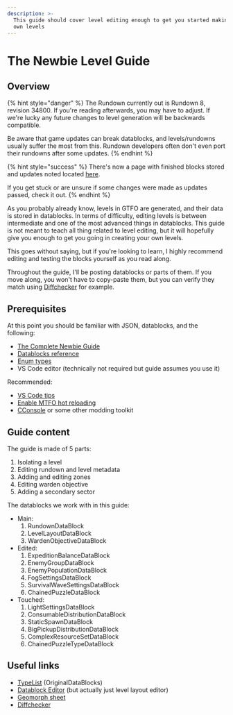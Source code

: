 ```yaml
---
description: >-
  This guide should cover level editing enough to get you started making your
  own levels
---
```


# The Newbie Level Guide

## Overview

{% hint style="danger" %}
The Rundown currently out is Rundown 8, revision 34800. If you're reading afterwards, you may have to adjust. If we're lucky any future changes to level generation will be backwards compatible.

Be aware that game updates can break datablocks, and levels/rundowns usually suffer the most from this. Rundown developers often don't even port their rundowns after some updates.
{% endhint %}

{% hint style="success" %}
There's now a page with finished blocks stored and updates noted located [here](final-datablocks-version.md).

If you get stuck or are unsure if some changes were made as updates passed, check it out.
{% endhint %}

As you probably already know, levels in GTFO are generated, and their data is stored in datablocks. In terms of difficulty, editing levels is between intermediate and one of the most advanced things in datablocks. This guide is not meant to teach all thing related to level editing, but it will hopefully give you enough to get you going in creating your own levels.

This goes without saying, but if you're looking to learn, I highly recommend editing and testing the blocks yourself as you read along.

Throughout the guide, I'll be posting datablocks or parts of them. If you move along, you won't have to copy-paste them, but you can verify they match using [Diffchecker](https://www.diffchecker.com/) for example.

## Prerequisites

At this point you should be familiar with JSON, datablocks, and the following:

* [The Complete Newbie Guide](../the-complete-newbie-guide.md)
* [Datablocks reference](../../reference/datablocks/)
* [Enum types](../../reference/enum-types.md)
* VS Code editor (technically not required but guide assumes you use it)

Recommended:

* [VS Code tips](../vs-code-tips.md)
* [Enable MTFO hot reloading](../enabling-mtfo-hot-reload.md)
* [CConsole](https://gtfo.thunderstore.io/package/GTFOModding/CConsole/) or some other modding toolkit

## Guide content

The guide is made of 5 parts:

1. Isolating a level
2. Editing rundown and level metadata
3. Adding and editing zones
4. Editing warden objective
5. Adding a secondary sector

The datablocks we work with in this guide:

* Main:
  1. RundownDataBlock
  2. LevelLayoutDataBlock
  3. WardenObjectiveDataBlock
* Edited:
  1. ExpeditionBalanceDataBlock
  2. EnemyGroupDataBlock
  3. EnemyPopulationDataBlock
  4. FogSettingsDataBlock
  5. SurvivalWaveSettingsDataBlock
  6. ChainedPuzzleDataBlock
* Touched:
  1. LightSettingsDataBlock
  2. ConsumableDistributionDataBlock
  3. StaticSpawnDataBlock
  4. BigPickupDistributionDataBlock
  5. ComplexResourceSetDataBlock
  6. ChainedPuzzleTypeDataBlock

## Useful links

* [TypeList](https://github.com/UntiIted/OriginalDataBlocks) (OriginalDataBlocks)
* [Datablock Editor](https://gtfo-modding.github.io/DatablockEditor/) (but actually just level layout editor)
* [Geomorph sheet](https://docs.google.com/document/d/1iSYUASlQSaP6l7PD3HszsXSAxJ-wb8MAVwYxb9xW92c/edit)
* [Diffchecker](https://www.diffchecker.com/)
